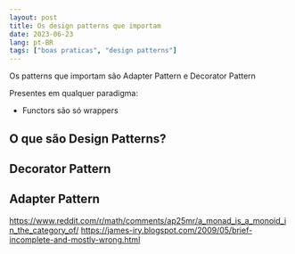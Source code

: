 ```yaml
---
layout: post
title: Os design patterns que importam
date: 2023-06-23
lang: pt-BR
tags: ["boas praticas", "design patterns"]
---
```


Os patterns que importam são Adapter Pattern e Decorator Pattern

Presentes em qualquer paradigma:

- Functors são só wrappers

## O que são Design Patterns?

## Decorator Pattern

## Adapter Pattern

https://www.reddit.com/r/math/comments/ap25mr/a_monad_is_a_monoid_in_the_category_of/
https://james-iry.blogspot.com/2009/05/brief-incomplete-and-mostly-wrong.html
